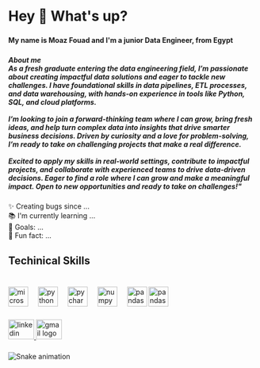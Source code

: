 <h1 align="left">Hey 👋 What's up?</h1>

###

<h4 align="left">My name is Moaz Fouad and I'm a junior Data Engineer, from Egypt</h4>

###

<h5 align="left">About me<br>As a fresh graduate entering the data engineering field, I’m passionate about creating impactful data solutions and eager to tackle new challenges. I have foundational skills in data pipelines, ETL processes, and data warehousing, with hands-on experience in tools like Python, SQL, and cloud platforms.<br><br>I’m looking to join a forward-thinking team where I can grow, bring fresh ideas, and help turn complex data into insights that drive smarter business decisions. Driven by curiosity and a love for problem-solving, I’m ready to take on challenging projects that make a real difference.<br><br>Excited to apply my skills in real-world settings, contribute to impactful projects, and collaborate with experienced teams to drive data-driven decisions. Eager to find a role where I can grow and make a meaningful impact. Open to new opportunities and ready to take on challenges!"</h5>

###

<p align="left">✨ Creating bugs since ...<br>📚 I'm currently learning ...<br>🎯 Goals: ...<br>🎲 Fun fact: ...</p>

###

<h2 align="left">Techinical Skills</h2>

###

<br clear="both">

<div align="left">
  <img src="https://cdn.jsdelivr.net/gh/devicons/devicon/icons/microsoftsqlserver/microsoftsqlserver-plain.svg" height="40" alt="microsoftsqlserver logo"  />
  <img width="12" />
  <img src="https://cdn.jsdelivr.net/gh/devicons/devicon/icons/python/python-original.svg" height="40" alt="python logo"  />
  <img width="12" />
  <img src="https://cdn.jsdelivr.net/gh/devicons/devicon/icons/pycharm/pycharm-original.svg" height="40" alt="pycharm logo"  />
  <img width="12" />
  <img src="https://th.bing.com/th/id/R.0d524bdb471a72f86b78c0fdc7aaa4f3?rik=dpIOLFSfAmG6lQ&pid=ImgRaw&r=0" height="40" alt="numpy logo"  />
  <img width="12" />
  <img src="https://cdn-icons-png.flaticon.com/512/3161/3161158.png" height="40" alt="pandas logo"  />
  <img src="https://www.pinclipart.com/picdir/big/533-5334939_transparent-data-warehouse-icon-clipart.png" height="40" alt="pandas logo"  />

  
</div>

###

<div align="left">
  <a href="www.linkedin.com/in/moaz-fouad-400554203" target="_blank">
    <img src="https://raw.githubusercontent.com/maurodesouza/profile-readme-generator/master/src/assets/icons/social/linkedin/default.svg" width="52" height="40" alt="linkedin logo"  />
  </a>
  <a href="moaz.fouad29@gmail.com" target="_blank">
    <img src="https://raw.githubusercontent.com/maurodesouza/profile-readme-generator/master/src/assets/icons/social/gmail/default.svg" width="52" height="40" alt="gmail logo"  />
  </a>
</div>

###

<img src="https://raw.githubusercontent.com/mo3az/mo3az/output/snake.svg" alt="Snake animation" />

###
